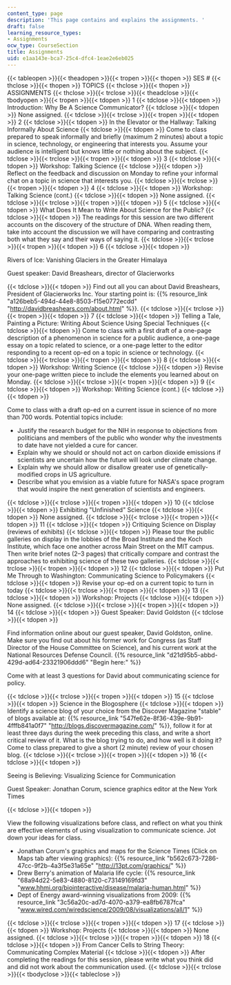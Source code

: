 ```yaml
---
content_type: page
description: 'This page contains and explains the assignments. '
draft: false
learning_resource_types:
- Assignments
ocw_type: CourseSection
title: Assignments
uid: e1aa143e-bca7-25c4-dfc4-1eae2e6eb025
---
```

{{< tableopen >}}{{< theadopen >}}{{< tropen >}}{{< thopen >}}
SES #
{{< thclose >}}{{< thopen >}}
TOPICS
{{< thclose >}}{{< thopen >}}
ASSIGNMENTS
{{< thclose >}}{{< trclose >}}{{< theadclose >}}{{< tbodyopen >}}{{< tropen >}}{{< tdopen >}}
1
{{< tdclose >}}{{< tdopen >}}
Introduction: Why Be A Science Communicator?
{{< tdclose >}}{{< tdopen >}}
None assigned.
{{< tdclose >}}{{< trclose >}}{{< tropen >}}{{< tdopen >}}
2
{{< tdclose >}}{{< tdopen >}}
In the Elevator or the Hallway: Talking Informally About Science
{{< tdclose >}}{{< tdopen >}}
Come to class prepared to speak informally and briefly (maximum 2 minutes) about a topic in science, technology, or engineering that interests you. Assume your audience is intelligent but knows little or nothing about the subject.
{{< tdclose >}}{{< trclose >}}{{< tropen >}}{{< tdopen >}}
3
{{< tdclose >}}{{< tdopen >}}
Workshop: Talking Science
{{< tdclose >}}{{< tdopen >}}
Reflect on the feedback and discussion on Monday to refine your informal chat on a topic in science that interests you.
{{< tdclose >}}{{< trclose >}}{{< tropen >}}{{< tdopen >}}
4
{{< tdclose >}}{{< tdopen >}}
Workshop: Talking Science (cont.)
{{< tdclose >}}{{< tdopen >}}
None assigned.
{{< tdclose >}}{{< trclose >}}{{< tropen >}}{{< tdopen >}}
5
{{< tdclose >}}{{< tdopen >}}
What Does It Mean to Write About Science for the Public?
{{< tdclose >}}{{< tdopen >}}
The readings for this session are two different accounts on the discovery of the structure of DNA. When reading them, take into account the discussion we will have comparing and contrasting both what they say and their ways of saying it.
{{< tdclose >}}{{< trclose >}}{{< tropen >}}{{< tdopen >}}
6
{{< tdclose >}}{{< tdopen >}}

Rivers of Ice: Vanishing Glaciers in the Greater Himalaya

Guest speaker: David Breashears, director of Glacierworks

{{< tdclose >}}{{< tdopen >}}
Find out all you can about David Breashears, President of Glacierworks Inc. Your starting point is: {{% resource_link "a126beb5-494d-44e8-8503-f15e0772ecdd" "http://davidbreashears.com/about.html" %}}.
{{< tdclose >}}{{< trclose >}}{{< tropen >}}{{< tdopen >}}
7
{{< tdclose >}}{{< tdopen >}}
Telling a Tale, Painting a Picture: Writing About Science Using Special Techniques
{{< tdclose >}}{{< tdopen >}}
Come to class with a first draft of a one-page description of a phenomenon in science for a public audience, a one-page essay on a topic related to science, or a one-page letter to the editor responding to a recent op-ed on a topic in science or technology.
{{< tdclose >}}{{< trclose >}}{{< tropen >}}{{< tdopen >}}
8
{{< tdclose >}}{{< tdopen >}}
Workshop: Writing Science
{{< tdclose >}}{{< tdopen >}}
Revise your one-page written piece to include the elements you learned about on Monday.
{{< tdclose >}}{{< trclose >}}{{< tropen >}}{{< tdopen >}}
9
{{< tdclose >}}{{< tdopen >}}
Workshop: Writing Science (cont.)
{{< tdclose >}}{{< tdopen >}}

Come to class with a draft op-ed on a current issue in science of no more than 700 words. Potential topics include:

- Justify the research budget for the NIH in response to objections from politicians and members of the public who wonder why the investments to date have not yielded a cure for cancer.
- Explain why we should or should not act on carbon dioxide emissions if scientists are uncertain how the future will look under climate change.
- Explain why we should allow or disallow greater use of genetically-modified crops in US agriculture.
- Describe what you envision as a viable future for NASA's space program that would inspire the next generation of scientists and engineers.

{{< tdclose >}}{{< trclose >}}{{< tropen >}}{{< tdopen >}}
10
{{< tdclose >}}{{< tdopen >}}
Exhibiting "Unfinished" Science
{{< tdclose >}}{{< tdopen >}}
None assigned.
{{< tdclose >}}{{< trclose >}}{{< tropen >}}{{< tdopen >}}
11
{{< tdclose >}}{{< tdopen >}}
Critiquing Science on Display (reviews of exhibits)
{{< tdclose >}}{{< tdopen >}}
Please tour the public galleries on display in the lobbies of the Broad Institute and the Koch Institute, which face one another across Main Street on the MIT campus. Then write brief notes (2–3 pages) that critically compare and contrast the approaches to exhibiting science of these two galleries.
{{< tdclose >}}{{< trclose >}}{{< tropen >}}{{< tdopen >}}
12
{{< tdclose >}}{{< tdopen >}}
Put Me Through to Washington: Communicating Science to Policymakers
{{< tdclose >}}{{< tdopen >}}
Revise your op-ed on a current topic to turn in today
{{< tdclose >}}{{< trclose >}}{{< tropen >}}{{< tdopen >}}
13
{{< tdclose >}}{{< tdopen >}}
Workshop: Projects
{{< tdclose >}}{{< tdopen >}}
None assigned.
{{< tdclose >}}{{< trclose >}}{{< tropen >}}{{< tdopen >}}
14
{{< tdclose >}}{{< tdopen >}}
Guest Speaker: David Goldston
{{< tdclose >}}{{< tdopen >}}

Find information online about our guest speaker, David Goldston, online. Make sure you find out about his former work for Congress (as Staff Director of the House Committee on Science), and his current work at the National Resources Defense Council. {{% resource_link "d21d95b5-abbd-429d-ad64-23321906ddd6" "Begin here:" %}}

Come with at least 3 questions for David about communicating science for policy.

{{< tdclose >}}{{< trclose >}}{{< tropen >}}{{< tdopen >}}
15
{{< tdclose >}}{{< tdopen >}}
Science in the Blogosphere
{{< tdclose >}}{{< tdopen >}}
Identify a science blog of your choice from the Discover Magazine "stable" of blogs available at: {{% resource_link "547fe62e-8f36-439e-9b91-4fffb841a0f7" "http://blogs.discovermagazine.com/" %}}, follow it for at least three days during the week preceding this class, and write a short critical review of it. What is the blog trying to do, and how well is it doing it? Come to class prepared to give a short (2 minute) review of your chosen blog.
{{< tdclose >}}{{< trclose >}}{{< tropen >}}{{< tdopen >}}
16
{{< tdclose >}}{{< tdopen >}}

Seeing is Believing: Visualizing Science for Communication

Guest Speaker: Jonathan Corum, science graphics editor at the New York Times

{{< tdclose >}}{{< tdopen >}}

View the following visualizations before class, and reflect on what you think are effective elements of using visualization to communicate science. Jot down your ideas for class.

- Jonathan Corum's graphics and maps for the Science Times (Click on Maps tab after viewing graphics): {{% resource_link "b562c673-7286-47cc-9f2b-4a3f5e31a65e" "http://13pt.com/graphics/" %}}
- Drew Berry's animation of Malaria life cycle: {{% resource_link "68a94d22-5e83-4880-8120-c73149169fd3" "www.hhmi.org/biointeractive/disease/malaria-human.html" %}}
- Dept of Energy award-winning visualizations from 2009: {{% resource_link "3c56a20c-ad7d-4070-a379-ea8fb6787fca" "www.wired.com/wiredscience/2009/08/visualizations/all/1" %}}

{{< tdclose >}}{{< trclose >}}{{< tropen >}}{{< tdopen >}}
17
{{< tdclose >}}{{< tdopen >}}
Workshop: Projects
{{< tdclose >}}{{< tdopen >}}
None assigned.
{{< tdclose >}}{{< trclose >}}{{< tropen >}}{{< tdopen >}}
18
{{< tdclose >}}{{< tdopen >}}
From Cancer Cells to String Theory: Communicating Complex Material
{{< tdclose >}}{{< tdopen >}}
After completing the readings for this session, please write what you think did and did not work about the communication used.
{{< tdclose >}}{{< trclose >}}{{< tbodyclose >}}{{< tableclose >}}